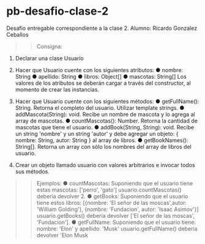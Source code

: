 # pb-desafio-clase-2
Desafio entregable correspondiente a la clase 2. Alumno: Ricardo Gonzalez Ceballos

>> Consigna:
1) Declarar una clase Usuario

2) Hacer que Usuario cuente con los siguientes atributos:
● nombre: String
● apellido: String
● libros: Object[]
● mascotas: String[]
Los valores de los atributos se deberán cargar a través del constructor, al momento de crear
las instancias.

3) Hacer que Usuario cuente con los siguientes métodos:
● getFullName(): String. Retorna el completo del usuario. Utilizar template strings.
● addMascota(String): void. Recibe un nombre de mascota y lo agrega al array de
mascotas.
● countMascotas(): Number. Retorna la cantidad de mascotas que tiene el usuario.
● addBook(String, String): void. Recibe un string 'nombre' y un string 'autor' y
debe agregar un objeto: { nombre: String, autor: String } al array de libros.
● getBookNames(): String[]. Retorna un array con sólo los nombres del array de
libros del usuario.

4) Crear un objeto llamado usuario con valores arbitrarios e invocar todos sus métodos.

>> Ejemplos:
● countMascotas: Suponiendo que el usuario tiene estas mascotas: ['perro', 'gato']
usuario.countMascotas() debería devolver 2.
● getBooks: Suponiendo que el usuario tiene estos libros: [{nombre: 'El señor de las
moscas',autor: 'William Golding'}, {nombre: 'Fundacion', autor: 'Isaac Asimov'}]
usuario.getBooks() debería devolver ['El señor de las moscas', 'Fundacion'].
● getFullName: Suponiendo que el usuario tiene: nombre: 'Elon' y apellido: 'Musk'
usuario.getFullName() deberia devolver 'Elon Musk
